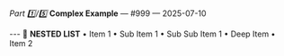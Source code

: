 *Part 1️⃣/5️⃣*
**Complex Example** — \#999 — 2025\-07\-10

\-\-\-
📰 **NESTED LIST**
• Item 1
  • Sub Item 1
    • Sub Sub Item 1
      • Deep Item
• Item 2

